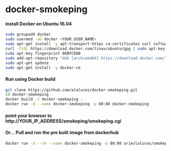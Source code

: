 # docker-smokeping

#### install Docker on Ubuntu 16.04
```sh
sudo groupadd docker
sudo usermod -aG docker <YOUR_USER_NAME>
sudo apt-get install -y apt-transport-https ca-certificates curl software-properties-common
curl -fsSL https://download.docker.com/linux/ubuntu/gpg | sudo apt-key add -
sudo apt-key fingerprint 0EBFCD88
sudo add-apt-repository "deb [arch=amd64] https://download.docker.com/linux/ubuntu $(lsb_release -cs) stable"
sudo apt-get update
sudo apt-get install -y docker-ce
```

#### Run using Docker build
```sh
git clone https://github.com/alaluces/docker-smokeping.git
cd docker-smokeping
docker build -t docker-smokeping .
docker run -d --name docker-smokeping -p 80:80 docker-smokeping
```
#### point your browser to http://YOUR_IP_ADDRESS/smokeping/smokeping.cgi
#### Or... Pull and run the pre built image from dockerhub
```sh
docker run -d --rm --name docker-smokeping -p 80:80 arieslaluces/smokeping
```
